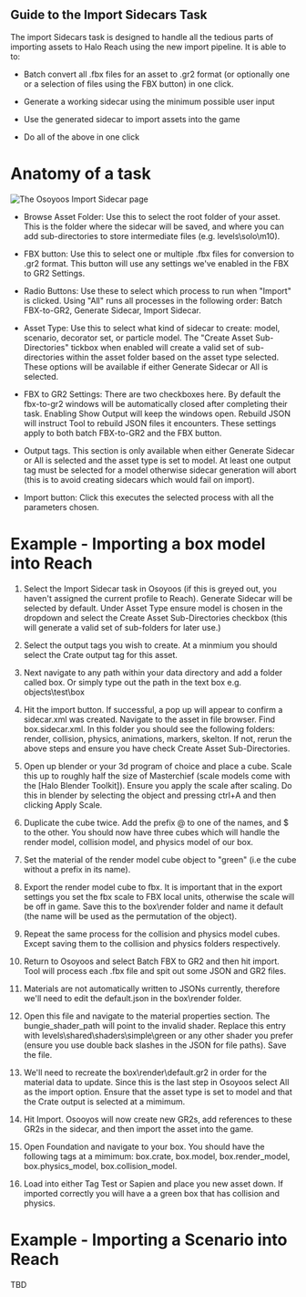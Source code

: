 ## Guide to the Import Sidecars Task

The import Sidecars task is designed to handle all the tedious parts of importing assets to Halo Reach using the new import pipeline. It is able to to:

- Batch convert all .fbx files for an asset to .gr2 format (or optionally one or a selection of files using the FBX button) in one click.

- Generate a working sidecar using the minimum possible user input

- Use the generated sidecar to import assets into the game

- Do all of the above in one click

# Anatomy of a task

![](import_sidecar_view.png "The Osoyoos Import Sidecar page")

- Browse Asset Folder: Use this to select the root folder of your asset. This is the folder where the sidecar will be saved, and where you can add sub-directories to store intermediate files (e.g. levels\solo\m10).

- FBX button: Use this to select one or multiple .fbx files for conversion to .gr2 format. This button will use any settings we've enabled in the FBX to GR2 Settings.

- Radio Buttons: Use these to select which process to run when "Import" is clicked. Using "All" runs all processes in the following order: Batch FBX-to-GR2, Generate Sidecar, Import Sidecar.

- Asset Type: Use this to select what kind of sidecar to create: model, scenario, decorator set, or particle model. The "Create Asset Sub-Directories" tickbox when enabled will create a valid set of sub-directories within the asset folder based on the asset type selected. These options will be available if either Generate Sidecar or All is selected.

- FBX to GR2 Settings: There are two checkboxes here. By default the fbx-to-gr2 windows will be automatically closed after completing their task. Enabling Show Output will keep the windows open. Rebuild JSON will instruct Tool to rebuild JSON files it encounters. These settings apply to both batch FBX-to-GR2 and the FBX button.

- Output tags. This section is only available when either Generate Sidecar or All is selected and the asset type is set to model. At least one output tag must be selected for a model otherwise sidecar generation will abort (this is to avoid creating sidecars which would fail on import).

- Import button: Click this executes the selected process with all the parameters chosen.

# Example - Importing a box model into Reach

1. Select the Import Sidecar task in Osoyoos (if this is greyed out, you haven't assigned the current profile to Reach). Generate Sidecar will be selected by default. Under Asset Type ensure model is chosen in the dropdown and select the Create Asset Sub-Directories checkbox (this will generate a valid set of sub-folders for later use.)

2. Select the output tags you wish to create. At a minmium you should select the Crate output tag for this asset.

3. Next navigate to any path within your data directory and add a folder called box. Or simply type out the path in the text box e.g. objects\test\box

4. Hit the import button. If successful, a pop up will appear to confirm a sidecar.xml was created. Navigate to the asset in file browser. Find box.sidecar.xml. In this folder you should see the following folders: render, collision, physics, animations, markers, skelton. If not, rerun the above steps and ensure you have check Create Asset Sub-Directories.

5. Open up blender or your 3d program of choice and place a cube. Scale this up to roughly half the size of Masterchief (scale models come with the [Halo Blender Toolkit]). Ensure you apply the scale after scaling. Do this in blender by selecting the object and pressing ctrl+A and then clicking Apply Scale.

6. Duplicate the cube twice. Add the prefix @ to one of the names, and $ to the other. You should now have three cubes which will handle the render model, collision model, and physics model of our box.

7. Set the material of the render model cube object to "green" (i.e the cube without a prefix in its name).

8. Export the render model cube to fbx. It is important that in the export settings you set the fbx scale to FBX local units, otherwise the scale will be off in game. Save this to the box\render folder and name it default (the name will be used as the permutation of the object).

9. Repeat the same process for the collision and physics model cubes. Except saving them to the collision and physics folders respectively.

10. Return to Osoyoos and select Batch FBX to GR2 and then hit import. Tool will process each .fbx file and spit out some JSON and GR2 files.

13. Materials are not automatically written to JSONs currently, therefore we'll need to edit the default.json in the box\render folder.

14. Open this file and navigate to the material properties section. The bungie_shader_path will point to the invalid shader. Replace this entry with levels\\shared\\shaders\\simple\\green or any other shader you prefer (ensure you use double back slashes in the JSON for file paths). Save the file.

15. We'll need to recreate the box\render\default.gr2 in order for the material data to update. Since this is the last step in Osoyoos select All as the import option. Ensure that the asset type is set to model and that the Crate output is selected at a mimimum.

16. Hit Import. Osooyos will now create new GR2s, add references to these GR2s in the sidecar, and then import the asset into the game.

17. Open Foundation and navigate to your box. You should have the following tags at a mimimum: box.crate, box.model, box.render_model, box.physics_model, box.collision_model.

18. Load into either Tag Test or Sapien and place you new asset down. If imported correctly you will have a a green box that has collision and physics.

# Example - Importing a Scenario into Reach

TBD


